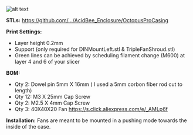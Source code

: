 ![alt text](https://github.com/MirageC79/HevORT/blob/master/files/Components/ElectronicBay/OctopusProCasing/images/Octopus_casing_acidbee_render.jpg?raw=true)

**STLs:**
https://github.com/.../AcidBee_Enclosure/OctopusProCasing

**Print Settings:**
- Layer height 0.2mm
- Support (only required for DINMountLeft.stl & TripleFanShroud.stl)
- Green lines can be achieved by scheduling filament change (M600) at layer 4 and 6 of your slicer

**BOM:**
- Qty 2: Dowel pin 5mm X 16mm ( I used a 5mm corbon fiber rod cut to length)
- Qty 12: M3 X 25mm Cap Screw
- Qty 2: M2.5 X 4mm Cap Screw
- Qty 3: 40X40X20 Fan https://s.click.aliexpress.com/e/_AMLp6f

**Installation:**
Fans are meant to be mounted in a pushing mode towards the inside of the case.

